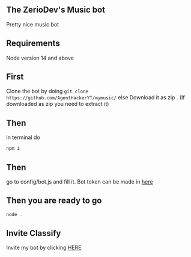 ## The ZerioDev's Music bot
Pretty nice music bot
## Requirements
Node version 14 and above
## First 
Clone the bot by doing 
 ``` git clone https://github.com/AgentHackerYT/mymusic/ ```
 else Download it as zip .
 (If downloaded as zip you need to extract it)
## Then 
in terminal do
  ```js
  npm i
  ```
  ## Then
  go to config/bot.js and fill it.
  Bot token can be made in [here](https://discord.com/developers/applications)
  ## Then you are ready to go
  ```js
  node .
  ```
  ## Invite Classify
  Invite my bot by clicking [HERE](https://discord.com/api/oauth2/authorize?client_id=785067083566022676&permissions=8&scope=bot)
